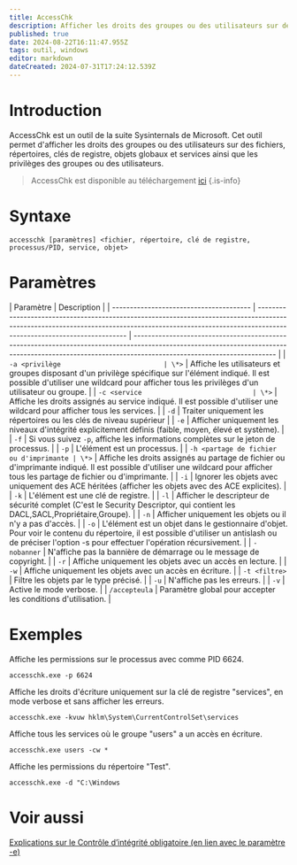 ```yaml
---
title: AccessChk
description: Afficher les droits des groupes ou des utilisateurs sur des fichiers, répertoires, clés de registre, objets globaux et services ainsi que les privilèges des groupes ou des utilisateurs.
published: true
date: 2024-08-22T16:11:47.955Z
tags: outil, windows
editor: markdown
dateCreated: 2024-07-31T17:24:12.539Z
---
```


# Introduction

AccessChk est un outil de la suite Sysinternals de Microsoft. Cet outil permet d'afficher les droits des groupes ou des utilisateurs sur des fichiers, répertoires, clés de registre, objets globaux et services ainsi que les privilèges des groupes ou des utilisateurs.

> AccessChk est disponible au téléchargement [ici](https://learn.microsoft.com/fr-fr/sysinternals/downloads/accesschk)
> {.is-info}

# Syntaxe

`accesschk [paramètres] <fichier, répertoire, clé de registre, processus/PID, service, objet>`

# Paramètres

| Paramètre                               | Description                                                                                                                                                                                           |
| --------------------------------------- | ----------------------------------------------------------------------------------------------------------------------------------------------------------------------------------------------------- | ---------------------------------------------------------------------------------------------------------------------------------------------------------------------------------------------------- |
| `-a <privilège                          | \*>`                                                                                                                                                                                                  | Affiche les utilisateurs et groupes disposant d'un privilège spécifique sur l'élément indiqué. Il est possible d'utiliser une wildcard pour afficher tous les privilèges d'un utilisateur ou groupe. |
| `-c <service                            | \*>`                                                                                                                                                                                                  | Affiche les droits assignés au service indiqué. Il est possible d'utiliser une wildcard pour afficher tous les services.                                                                             |
| `-d`                                    | Traiter uniquement les répertoires ou les clés de niveau supérieur                                                                                                                                    |
| `-e`                                    | Afficher uniquement les niveaux d'intégrité explicitement définis (faible, moyen, élevé et système).                                                                                                  |
| `-f`                                    | Si vous suivez `-p`, affiche les informations complètes sur le jeton de processus.                                                                                                                    |
| `-p`                                    | L'élément est un processus.                                                                                                                                                                           |
| `-h <partage de fichier ou d'imprimante | \*>`                                                                                                                                                                                                  | Affiche les droits assignés au partage de fichier ou d'imprimante indiqué. Il est possible d'utiliser une wildcard pour afficher tous les partage de fichier ou d'imprimante.                        |
| `-i`                                    | Ignorer les objets avec uniquement des ACE héritées (afficher les objets avec des ACE explicites).                                                                                                    |
| `-k`                                    | L'élément est une clé de registre.                                                                                                                                                                    |
| `-l`                                    | Afficher le descripteur de sécurité complet (C'est le Security Descriptor, qui contient les DACL,SACL,Propriétaire,Groupe).                                                                           |
| `-n`                                    | Afficher uniquement les objets ou il n'y a pas d'accès.                                                                                                                                               |
| `-o`                                    | L'élément est un objet dans le gestionnaire d'objet. Pour voir le contenu du répertoire, il est possible d'utiliser un antislash ou de préciser l'option -s pour effectuer l'opération récursivement. |
| `-nobanner`                             | N'affiche pas la bannière de démarrage ou le message de copyright.                                                                                                                                    |
| `-r`                                    | Affiche uniquement les objets avec un accès en lecture.                                                                                                                                               |
| `-w`                                    | Affiche uniquement les objets avec un accès en écriture.                                                                                                                                              |
| `-t <filtre>`                           | Filtre les objets par le type précisé.                                                                                                                                                                |
| `-u`                                    | N'affiche pas les erreurs.                                                                                                                                                                            |
| `-v`                                    | Active le mode verbose.                                                                                                                                                                               |
| `/accepteula`                           | Paramètre global pour accepter les conditions d'utilisation.                                                                                                                                          |

# Exemples

Affiche les permissions sur le processus avec comme PID 6624.

`accesschk.exe -p 6624`

Affiche les droits d'écriture uniquement sur la clé de registre "services", en mode verbose et sans afficher les erreurs.

`accesschk.exe -kvuw hklm\System\CurrentControlSet\services`

Affiche tous les services où le groupe "users" a un accès en écriture.

`accesschk.exe users -cw *`

Affiche les permissions du répertoire "Test".

`accesschk.exe -d "C:\Windows`

# Voir aussi

[Explications sur le Contrôle d’intégrité obligatoire (en lien avec le paramètre -e)](https://learn.microsoft.com/fr-fr/windows/win32/secauthz/mandatory-integrity-control)
